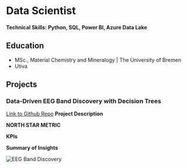 # Data Scientist

#### Technical Skills: Python, SQL, Power BI, Azure Data Lake

## Education
- MSc., Material Chemistry and Mineralogy | The University of Bremen
- Utiva 								       		

## Projects
### Data-Driven EEG Band Discovery with Decision Trees
[Link to Github Repo](https://www.mdpi.com/1424-8220/22/8/3048)
**Project Description**

**NORTH STAR METRIC**

**KPIs**

**Summary of Insights**



![EEG Band Discovery](/assets/img/eeg_band_discovery.jpeg)
